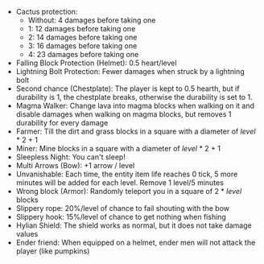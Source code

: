 - Cactus protection:
    * Without: 4 damages before taking one
    * 1: 12 damages before taking one
    * 2: 14 damages before taking one
    * 3: 16 damages before taking one
    * 4: 23 damages before taking one
- Falling Block Protection (Helmet): 0.5 heart/level
- Lightning Bolt Protection: Fewer damages  when struck by a lightning bolt
- Second chance (Chestplate): The player is kept to 0.5 hearth, but if durability is 1, the chestplate breaks, otherwise the durability is set to 1.
- Magma Walker: Change lava into magma blocks when walking on it and disable damages when walking on magma blocks, but removes 1 durability for every damage
- Farmer: Till the dirt and grass blocks in a square with a diameter of *level* * 2 + 1
- Miner: Mine blocks in a square with a diameter of *level* * 2 + 1
- Sleepless Night: You can't sleep!
- Multi Arrows (Bow): +1 arrow / level
- Unvanishable: Each time, the entity item life reaches 0 tick, 5 more minutes will be added for each level. Remove 1 level/5 minutes
- Wrong block (Armor): Randomly teleport you in a square of 2 * *level* blocks
- Slippery rope: 20%/level of chance to fail shouting with the bow
- Slippery hook: 15%/level of chance to get nothing when fishing
- Hylian Shield: The shield works as normal, but it does not take damage values
- Ender friend: When equipped on a helmet, ender men will not attack the player (like pumpkins)